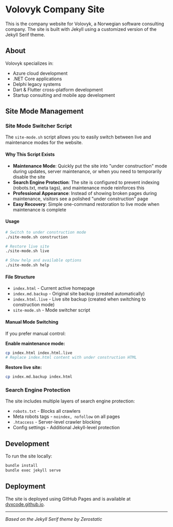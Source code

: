 # Volovyk Company Site

This is the company website for Volovyk, a Norwegian software consulting company. The site is built with Jekyll using a customized version of the Jekyll Serif theme.

## About

Volovyk specializes in:
- Azure cloud development
- .NET Core applications
- Delphi legacy systems
- Dart & Flutter cross-platform development
- Startup consulting and mobile app development

## Site Mode Management

### Site Mode Switcher Script

The `site-mode.sh` script allows you to easily switch between live and maintenance modes for the website.

#### Why This Script Exists

- **Maintenance Mode**: Quickly put the site into "under construction" mode during updates, server maintenance, or when you need to temporarily disable the site
- **Search Engine Protection**: The site is configured to prevent indexing (robots.txt, meta tags), and maintenance mode reinforces this
- **Professional Appearance**: Instead of showing broken pages during maintenance, visitors see a polished "under construction" page
- **Easy Recovery**: Simple one-command restoration to live mode when maintenance is complete

#### Usage

```bash
# Switch to under construction mode
./site-mode.sh construction

# Restore live site
./site-mode.sh live

# Show help and available options
./site-mode.sh help
```

#### File Structure

- `index.html` - Current active homepage
- `index.md.backup` - Original site backup (created automatically)
- `index.html.live` - Live site backup (created when switching to construction mode)
- `site-mode.sh` - Mode switcher script

#### Manual Mode Switching

If you prefer manual control:

**Enable maintenance mode:**
```bash
cp index.html index.html.live
# Replace index.html content with under construction HTML
```

**Restore live site:**
```bash
cp index.md.backup index.html
```

### Search Engine Protection

The site includes multiple layers of search engine protection:
- `robots.txt` - Blocks all crawlers
- Meta robots tags - `noindex, nofollow` on all pages  
- `.htaccess` - Server-level crawler blocking
- Config settings - Additional Jekyll-level protection

## Development

To run the site locally:

```bash
bundle install
bundle exec jekyll serve
```

## Deployment

The site is deployed using GitHub Pages and is available at [dvxcode.github.io](https://dvxcode.github.io).

---

*Based on the Jekyll Serif theme by Zerostatic*
